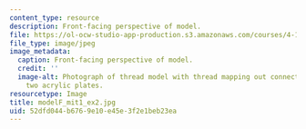 ```yaml
---
content_type: resource
description: Front-facing perspective of model.
file: https://ol-ocw-studio-app-production.s3.amazonaws.com/courses/4-111-introduction-to-architecture-environmental-design-spring-2014/52dfd044b6769e10e45e3f2e1beb23ea_modelF_mit1_ex2.jpg
file_type: image/jpeg
image_metadata:
  caption: Front-facing perspective of model.
  credit: ''
  image-alt: Photograph of thread model with thread mapping out connections between
    two acrylic plates.
resourcetype: Image
title: modelF_mit1_ex2.jpg
uid: 52dfd044-b676-9e10-e45e-3f2e1beb23ea
---
```

